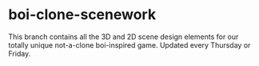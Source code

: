 # boi-clone-scenework
This branch contains all the 3D and 2D scene design elements for our totally unique not-a-clone boi-inspired game. Updated every Thursday or Friday.
